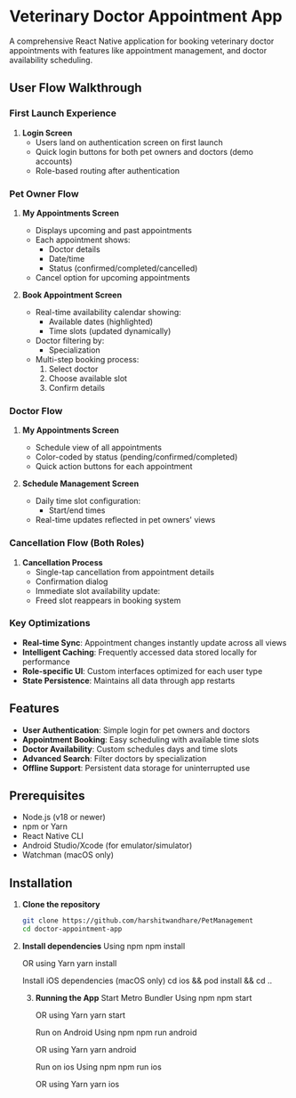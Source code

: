 # Veterinary Doctor Appointment App

A comprehensive React Native application for booking veterinary doctor appointments with features like appointment management, and doctor availability scheduling.

## User Flow Walkthrough

### First Launch Experience
1. **Login Screen**  
   - Users land on authentication screen on first launch
   - Quick login buttons for both pet owners and doctors (demo accounts)
   - Role-based routing after authentication

### Pet Owner Flow
1. **My Appointments Screen**  
   - Displays upcoming and past appointments
   - Each appointment shows:
     - Doctor details
     - Date/time
     - Status (confirmed/completed/cancelled)
   - Cancel option for upcoming appointments

2. **Book Appointment Screen**  
   - Real-time availability calendar showing:
     - Available dates (highlighted)
     - Time slots (updated dynamically)
   - Doctor filtering by:
     - Specialization
   - Multi-step booking process:
     1. Select doctor
     2. Choose available slot
     3. Confirm details

### Doctor Flow
1. **My Appointments Screen**  
   - Schedule view of all appointments
   - Color-coded by status (pending/confirmed/completed)
   - Quick action buttons for each appointment

2. **Schedule Management Screen**  
   - Daily time slot configuration:
     - Start/end times
   - Real-time updates reflected in pet owners' views

### Cancellation Flow (Both Roles)
1. **Cancellation Process**  
   - Single-tap cancellation from appointment details
   - Confirmation dialog
   - Immediate slot availability update:
    - Freed slot reappears in booking system

### Key Optimizations
- **Real-time Sync**: Appointment changes instantly update across all views
- **Intelligent Caching**: Frequently accessed data stored locally for performance
- **Role-specific UI**: Custom interfaces optimized for each user type
- **State Persistence**: Maintains all data through app restarts


## Features

- **User Authentication**: Simple login for pet owners and doctors
- **Appointment Booking**: Easy scheduling with available time slots
- **Doctor Availability**: Custom schedules days and time slots
- **Advanced Search**: Filter doctors by specialization
- **Offline Support**: Persistent data storage for uninterrupted use

## Prerequisites

- Node.js (v18 or newer)
- npm or Yarn
- React Native CLI
- Android Studio/Xcode (for emulator/simulator)
- Watchman (macOS only)

## Installation

1. **Clone the repository**

   ```sh
   git clone https://github.com/harshitwandhare/PetManagement
   cd doctor-appointment-app

   ```

2. **Install dependencies**
   Using npm
   npm install

   OR using Yarn
   yarn install

   Install iOS dependencies (macOS only)
   cd ios && pod install && cd ..

   3. **Running the App**
      Start Metro Bundler
      Using npm
      npm start

      OR using Yarn
      yarn start

      Run on Android
      Using npm
      npm run android

      OR using Yarn
      yarn android

      Run on ios
      Using npm
      npm run ios

      OR using Yarn
      yarn ios


